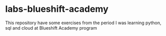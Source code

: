 # labs-blueshift-academy

This repository have some exercises from the period I was learning python, sql and cloud at Blueshift Academy program
